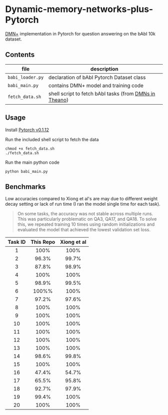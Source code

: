 # Dynamic-memory-networks-plus-Pytorch

[DMN+](https://arxiv.org/abs/1603.01417) implementation in Pytorch for question answering on the bAbI 10k dataset.

## Contents
| file | description |
| --- | --- |
| `babi_loader.py` | declaration of bAbI Pytorch Dataset class |
| `babi_main.py` | contains DMN+ model and training code |
| `fetch_data.sh` | shell script to fetch bAbI tasks (from [DMNs in Theano](https://github.com/YerevaNN/Dynamic-memory-networks-in-Theano)) |

## Usage
Install [Pytorch v0.1.12](http://pytorch.org/)

Run the included shell script to fetch the data  

    chmod +x fetch_data.sh
    ./fetch_data.sh

Run the main python code

    python babi_main.py

## Benchmarks

Low accuracies compared to Xiong et al's are may due to different weight decay setting or lack of run time (I ran the model single time for each task).

> On some tasks, the accuracy was not stable across multiple
runs. This was particularly problematic on QA3, QA17,
and QA18. To solve this, we repeated training 10 times
using random initializations and evaluated the model that
achieved the lowest validation set loss.

| Task ID | This Repo | Xiong et al |
| :---: | :---: | :---: |
| 1 | 100% | 100% |
| 2 | 96.3% | 99.7% |
| 3 | 87.8% | 98.9% |
| 4 | 100% | 100% |
| 5 | 98.9% | 99.5% |
| 6 | 100%% | 100% |
| 7 | 97.2% | 97.6% |
| 8 | 100% | 100% |
| 9 | 100% | 100% |
| 10 | 100% | 100% |
| 11 | 100% | 100% |
| 12 | 100% | 100% |
| 13 | 100% | 100% |
| 14 | 98.6% | 99.8% |
| 15 | 100% | 100% |
| 16 | 47.4% | 54.7% |
| 17 | 65.5% | 95.8% |
| 18 | 92.7% | 97.9% |
| 19 | 99.4% | 100% |
| 20 | 100% | 100% |
